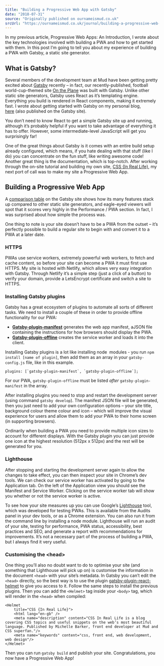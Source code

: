 ```yaml
---
title: "Building a Progressive Web App with Gatsby"
date: "2018-07-31"
source: "Originally published on ournameismud.co.uk"
srcUrl: "https://ournameismud.co.uk/journal/building-a-progressive-web-app-with-gatsby"
---
```


​In my previous article, Progressive Web Apps: An Introduction, I wrote about the key technologies involved with building a PWA and how to get started with them. In this post I’m going to tell you about my experience of building a PWA with Gatsby, a static site generator.​

## What is Gatsby?

Several members of the development team at Mud have been getting pretty excited about <a href="http://www.gatsbyjs.org/" target="_blank">Gatsby</a> recently – in fact, our recently-published, football world-cup-themed site <a href="https://ontheplane.futbol/">On the Plane</a> was built with Gatsby. Unlike other static site generators, Gatsby uses React as it’s templating engine. Everything you build is rendered in React components, making it extremely fast. I wrote about getting started with Gatsby on my personal blog, <a href="http://css-irl.info/introduction-to-gatsby/" target="_blank">here</a>&nbsp;(also published on the Gatsby site).

You don’t need to know React to get a simple Gatsby site up and running, although it’s probably helpful if you want to take advantage of everything it has to offer. However, some intermediate-level JavaScript will get you surprisingly far!

One of the great things about Gatsby is it comes with an entire build setup already configured, which means, if you hate dealing with that stuff (like I do) you can concentrate on the fun stuff, like writing awesome code! Another great thing is the documentation, which is top-notch. After working through the on-site tutorial and building my own site, <a href="https://css-irl.info/">CSS {In Real Life}</a>, my next port of call was to make my site a Progressive Web App.

## Building a Progressive Web App

A <a href="https://www.gatsbyjs.org/features">comparison table</a> on the Gatsby site shows how its many features stack up compared to other static site generators, and eagle-eyed viewers will spot that it scores very highly in the Performance / PWA section. In fact, I was surprised about how simple the process was.</p>

<p>One thing to note is your site doesn’t have to be a PWA from the outset – it’s perfectly possible to build a regular site to begin with and convert it to a PWA at a later date.

### HTTPS

PWAs use service workers, extremely powerful web workers, to fetch and cache content, so before your site can become a PWA it must first use HTTPS. My site is hosted with Netlify, which allows very easy integration with Gatsby. Through Netlify it’s a simple step (just a click of a button) to verify your domain, provide a LetsEncrypt certificate and switch a site to HTTPS.

### Installing Gatsby plugins

Gatsby has a great ecosystem of plugins to automate all sorts of different tasks. We need to install a couple of these in order to provide offline functionality for our PWA:

<ul>
<li><strong><a href="http://www.gatsbyjs.org/packages/gatsby-plugin-manifest/#gatsby-plugin-manifest" target="_blank">Gatsby-plugin-manifest</a></strong> generates the web app manifest, aJSON file containing the instructions for how browsers should display the PWA.</li><li><strong><a href="http://www.gatsbyjs.org/packages/gatsby-plugin-offline" target="_blank">Gatsby-plugin-offline</a></strong> creates the service worker and loads it into the client.</li>
</ul>

Installing Gatsby plugins is a lot like installing node &nbsp;modules - you run <code>npm install [name of plugin]</code>, then add them as an array&nbsp;in your <code>gatsby-config.js</code> file, like in this example.

```
plugins: [`gatsby-plugin-manifest`, `gatsby-plugin-offline`];
```

For our PWA, <code>gatsby-plugin-offline</code> must be listed <em>after</em> <code>gatsby-plugin-manifest</code> in the array.

After installing plugins you need to stop and restart the development server (using command <code>gatsby develop</code>). The manifest JSON file will be generated, then you just need to add your own configuration options – your site title, background colour theme colour and icon – which will improve the visual experience for users and allow them to add your PWA to their home screen (in supporting browsers).

Ordinarily when building a PWA you need to provide multiple icon sizes to account for different displays. With the Gatsby plugin you can just provide one icon at the highest resolution (512px x 512px) and the rest will be generated for you.

### Lighthouse

After stopping and starting the development server again to allow the changes to take effect, you can then inspect your site in Chrome’s dev tools. We can check our service worker has activated by going to the Application tab. On the left of the Application view you should see the Manifest and Service Worker. Clicking on the service worker tab will show you whether or not the service worker is active.

To see how your site measures up you can use Google’s <a href="http://developers.google.com/web/tools/lighthouse/" target="_blank">Lighthouse</a> tool, which was developed for testing PWAs. This is available from the Audits panel in your dev tools, or as a Chrome extension. You can also run it from the command line by installing a node module. Lighthouse will run an audit of your site, testing for performance, PWA status, accessibility, best practices and SEO, and generate a report with recommendations for improvements. It’s not a necessary part of the process of building a PWA, but I always find it very useful.

### Customising the &lt;head&gt;

One thing you’ll also no doubt want to do to optimise your site (and something that Lighthouse will pick up on) is customise the information in the document <code>&lt;head&gt;</code> with your site’s metadata. In Gatsby you can’t edit the <code>&lt;head&gt;</code> directly, so the best way is to use the plugin <a href="https://www.gatsbyjs.org/packages/gatsby-plugin-react-helmet/#gatsby-plugin-react-helmet">gatsby-plugin-react-helmet</a> to give you access to it. Follow the same steps to install the previous plugins. Then you can add the <code>&lt;Helmet&gt;</code> tag inside your <code>&lt;body&gt;</code> tag, which will render in the <code>&lt;head&gt;</code> when compiled:

```
<Helmet
	title="CSS {In Real Life}">
	<html lang="en-gb" />
	<meta name="description" content="CSS In Real Life is a blog covering CSS topics and useful snippets on the web’s most beautiful language. Published by Michelle Barker, front end developer at Mud and CSS superfan."/>
	<meta name="keywords" content="css, front end, web development, web design"/>
</Helmet>
```

Then you can run <code>gatsby build</code> and publish your site. Congratulations, you now have a Progressive Web App!
